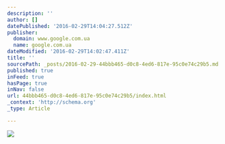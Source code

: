 ```yaml
---
description: ''
author: []
datePublished: '2016-02-29T14:04:27.512Z'
publisher:
  domain: www.google.com.ua
  name: google.com.ua
dateModified: '2016-02-29T14:02:47.411Z'
title: ''
sourcePath: _posts/2016-02-29-44bbb465-d0c8-4ed6-817e-95c0e74c29b5.md
published: true
inFeed: true
hasPage: true
inNav: false
url: 44bbb465-d0c8-4ed6-817e-95c0e74c29b5/index.html
_context: 'http://schema.org'
_type: Article

---
```

![](http://teeninfonet.files.wordpress.com/2014/05/tumblr_n5hkjxmdvk1s7mho6o1_1280.jpg)